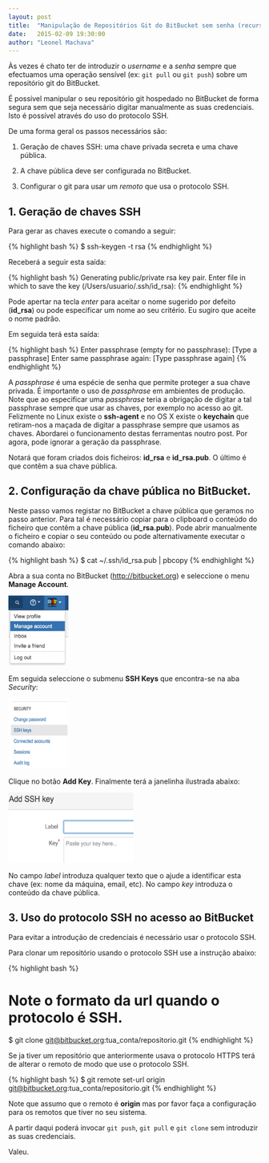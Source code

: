```yaml
---
layout: post
title:  "Manipulação de Repositórios Git do BitBucket sem senha (recurso a chaves SSH)"
date:   2015-02-09 19:30:00
author: "Leonel Machava"
---
```



Às vezes é chato ter de introduzir o *username* e a *senha* sempre que efectuamos uma operação sensível (ex: `git pull` ou `git push`) sobre um repositório git do BitBucket.

É possível manipular o seu repositório git hospedado no BitBucket de forma segura sem que seja necessário digitar manualmente as suas credenciais. Isto é possível através do uso do protocolo SSH.

De uma forma geral os passos necessários são:

1. Geração de chaves SSH: uma chave privada secreta e uma chave pública.

2. A chave pública deve ser configurada no BitBucket.

3. Configurar o git para usar um *remoto* que usa o protocolo SSH.


## 1. Geração de chaves SSH

Para gerar as chaves execute o comando a seguir:

{% highlight bash %}
$ ssh-keygen -t rsa
{% endhighlight %}

Receberá a seguir esta saída:

{% highlight bash %}
Generating public/private rsa key pair.
Enter file in which to save the key (/Users/usuario/.ssh/id_rsa):
{% endhighlight %}

Pode apertar na tecla *enter* para aceitar o nome sugerido por defeito (**id_rsa**) ou pode especificar um nome ao seu critério. Eu sugiro que aceite o nome padrão.

Em seguida terá esta saída:

{% highlight bash %}
Enter passphrase (empty for no passphrase): [Type a passphrase]
Enter same passphrase again: [Type passphrase again]
{% endhighlight %}

A *passphrase* é uma espécie de senha que permite proteger a sua chave privada. É importante o uso de *passphrase* em ambientes de produção. Note que ao especificar uma *passphrase* teria a obrigação de digitar a tal passphrase sempre que usar as chaves, por exemplo no acesso ao git. Felizmente no Linux existe o **ssh-agent** e no OS X existe o **keychain** que retiram-nos a maçada de digitar a passphrase sempre que usamos as chaves. Abordarei o funcionamento destas ferramentas noutro post. Por agora, pode ignorar a geração da passphrase.

Notará que foram criados dois ficheiros: **id_rsa** e **id_rsa.pub**. O último é que contêm a sua chave pública.

## 2. Configuração da chave pública no BitBucket.

Neste passo vamos registar no BitBucket a chave pública que geramos no passo anterior. Para tal é necessário copiar para o clipboard o conteúdo do ficheiro que contêm a chave pública (**id_rsa.pub**). Pode abrir manualmente o ficheiro e copiar o seu conteúdo ou pode alternativamente executar o comando abaixo:

{% highlight bash %}
$ cat ~/.ssh/id_rsa.pub | pbcopy
{% endhighlight %}

Abra a sua conta no BitBucket (http://bitbucket.org) e seleccione o menu **Manage Account**.

<img src='/images/bitbucket-manage-account-menu.png' width='120' height='140'></img>

Em seguida seleccione o submenu **SSH Keys** que encontra-se na aba *Security*:

<img src='/images/bitbucket-ssh-keys-menu.png' width='120' height='140'></img>

Clique no botão **Add Key**. Finalmente terá a janelinha ilustrada abaixo:

<img src='/images/bitbucket-ssh-add-key-ui.png' width='250' height='140'></img>

No campo *label* introduza qualquer texto que o ajude a identificar esta chave (ex: nome da máquina, email, etc). No campo *key* introduza o conteúdo da chave pública.

## 3. Uso do protocolo SSH no acesso ao BitBucket

Para evitar a introdução de credenciais é necessário usar o protocolo SSH. 

Para clonar um repositório usando o protocolo SSH use a instrução abaixo:

{% highlight bash %}
# Note o formato da url quando o protocolo é SSH.
$ git clone git@bitbucket.org:tua_conta/repositorio.git
{% endhighlight %}

Se ja tiver um repositório que anteriormente usava o protocolo HTTPS terá de alterar o remoto de modo que use o protocolo SSH.

{% highlight bash %}
$ git remote set-url origin git@bitbucket.org:tua_conta/repositorio.git
{% endhighlight %}

Note que assumo que o remoto é **origin** mas por favor faça a configuração para os remotos que tiver no seu sistema.

A partir daqui poderá invocar `git push`, `git pull` e `git clone` sem introduzir as suas credenciais.

Valeu.